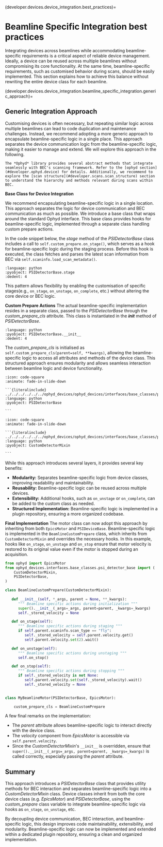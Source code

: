 (developer.devices.device_integration.best_practices)=
# Beamline Specific Integration best practices

Integrating devices across beamlines while accommodating beamline-specific requirements is a critical aspect of reliable device management. Ideally, a device can be reused across multiple beamlines without compromising its core functionality. At the same time, beamline-specific requirements, such as customised behavior during scans, should be easily implemented. This section explains how to achieve this balance without rewriting the entire device class for each beamline.

(developer.devices.device_integration.beamline_specific_integration.generic_approach)=
## Generic Integration Approach

Customising devices is often necessary, but repeating similar logic across multiple beamlines can lead to code duplication and maintenance challenges. Instead, we recommend adopting a more generic approach to encapsulate beamline-specific logic in a single place. This approach separates the device communication logic from the beamline-specific logic, making it easier to manage and extend. We will explore this approach in the following.

````{note}
The *Ophyd* library provides several abstract methods that integrate seamlessly with BEC's scanning framework. Refer to the [ophyd section](#developer.ophyd.device) for details. Additionally, we recommend to explore the [scan structure](#developer.scans.scan_structure) section to understand the hierarchy and methods relevant during scans within BEC.
````

**Base Class for Device Integration**

We recommend encapsulating beamline-specific logic in a single location. This approach separates the logic for device communication and BEC communication as much as possible.
We introduce a base class that wraps around the standard Ophyd interface. This base class provides hooks for beamline-specific logic, implemented through a separate class handling custom prepare actions.

In the code snippet below, the *stage* method of the *PSIDetectorBase* class includes a call to `self.custom_prepare.on_stage()`, which serves as a hook for beamline-specific logic during the staging process. Before this hook is executed, the class fetches and parses the latest scan information from BEC via `self.scaninfo.load_scan_metadata()`.

```{literalinclude} ../../../../../../ophyd_devices/ophyd_devices/interfaces/base_classes/psi_detector_base.py
:language: python
:pyobject: PSIDetectorBase.stage
:dedent: 4
```

This pattern allows flexibility by enabling the customisation of specific stages(e.g., `on_stage`, `on_unstage`, `on_complete`, etc.) without altering the core device or BEC logic. 

**Custom Prepare Actions**
The actual beamline-specific implementation resides in a separate class, passed to the *PSIDetectorBase* through the *custom_prepare_cls* attribute. This class is instantiated in the  *__init__* method of *PSIDetectorBase*.

```{literalinclude} ../../../../../../ophyd_devices/ophyd_devices/interfaces/base_classes/psi_detector_base.py
:language: python
:pyobject: PSIDetectorBase.__init__
:dedent: 4
```

The *custom_prepare_cls* is initialised as `self.custom_prepare_cls(parent=self, **kwargs)`,  allowing the beamline-specific logic to access all attributes and methods of the device class. This structured approach ensures modularity and allows seamless interaction between beamline logic and device functionality.

````{dropdown} View code: PSIDetectorBase
:icon: code-square
:animate: fade-in-slide-down

```{literalinclude} ../../../../../../ophyd_devices/ophyd_devices/interfaces/base_classes/psi_detector_base.py
:language: python
:pyobject: PSIDetectorBase

```
````

````{dropdown} View code: CustomDetectorMixin
:icon: code-square
:animate: fade-in-slide-down

```{literalinclude} ../../../../../../ophyd_devices/ophyd_devices/interfaces/base_classes/psi_detector_base.py
:language: python
:pyobject: CustomDetectorMixin

```
````

While this approach introduces several layers, it provides several key benefits:
- **Modularity:** Separates beamline-specific logic from device classes, improving readability and maintainability.
- **Reusability:** Beamline-specific logic can be reused across multiple devices.
- **Extensibility:** Additional hooks, such as `on_unstage` or `on_complete`, can be added to the custom class as needed.
- **Structured Implementation:** Beamline-specific logic is implemented in a plugin repository, ensuring a more organized codebase.


**Final Implementation**
The motor class can now adopt this approach by inheriting from both `EpicsMotor` and `PSIDeviceBase`. Beamline-specific logic is implemented in the `BeamlineCustomPrepare` class, which inherits from `CustomDetectorMixin` and overrides the necessary hooks. In this example, hooks like `on_stage`, `on_unstage` and `on_stop` ensure that motor velocity is restored to its original value even if the motor is stopped during an acquisition.

``` python
from ophyd import EpicsMotor
from ophyd_devices.interfaces.base_classes.psi_detector_base import (
    CustomDetectorMixin,
    PSIDetectorBase,
)

class BeamlineCustomPrepare(CustomDetectorMixin):
    
   def __init__(self, *_args, parent = None, **_kwargs):
      """ Beamline specific actions during initialization """
      super().__init__(_args=_args, parent=parent, _kwargs=_kwargs)
      self._stored_velocity = None

   def on_stage(self):
      """ Beamline specific actions during staging """
      if self.parent.scaninfo.scan_type == "fly":
         self._stored_velocity = self.parent.velocity.get()
         self.parent.velocity.set(2).wait()

   def on_unstage(self):
      """ Beamline specific actions during unstaging """
      self.on_stop()

   def on_stop(self):
      """ Beamline specific actions during stopping """
      if self._stored_velocity is not None:
         self.parent.velocity.set(self._stored_velocity).wait()
         self._stored_velocity = None
   

class MyBeamlineMotor(PSIDetectorBase, EpicsMotor):

    custom_prepare_cls = BeamlineCustomPrepare
```

A few final remarks on the implementation:
- The *parent* attribute allows beamline-specific logic to interact directly with the device class.
- The *velocity* component from *EpicsMotor* is accessible via `self.parent.velocity`.
- Since the *CustomDetectorMixin*'s `__init__` is overridden, ensure that `super().__init__(_args=_args, parent=parent, _kwargs=_kwargs)` is called correctly, especially passing the *parent* attribute.

## Summary
This approach introduces a  *PSIDetectorBase* class that provides utility methods for BEC interaction and separates beamline-specific logic into a *CustomDetectorMixin* class. Device classes inherit from both the core device class (e.g. *EpicsMotor*) and *PSIDetectorBase*, using the *custom_prepare* class variable to integrate beamline-specific logic via hooks as `on_stage`, `on_unstage`, etc.

By decoupling device communication, BEC interaction, and beamline-specific logic, this design improves code maintainability, extensibility, and modularity. Beamline-specific logic can now be implemented and extended within a dedicated plugin repository, ensuring a clean and organized implementation.
